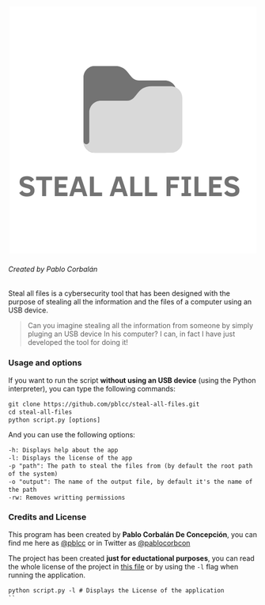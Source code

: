 <p align="center">
  <img src="img/logo.png" alt="Steal all files">
  <h6>Created by Pablo Corbalán</h6>
</p>

Steal all files is a cybersecurity tool that has been designed with the purpose of stealing all the information and the files of a computer using an USB device.

> Can you imagine stealing all the information from someone by simply pluging an USB device
> In his computer? I can, in fact I have just developed the tool for doing it!

### Usage and options
If you want to run the script **without using an USB device** (using the Python interpreter), you can type the following commands:
```shell
git clone https://github.com/pblcc/steal-all-files.git
cd steal-all-files
python script.py [options]
```
And you can use the following options:
```
-h: Displays help about the app
-l: Displays the license of the app
-p "path": The path to steal the files from (by default the root path of the system)
-o "output": The name of the output file, by default it's the name of the path
-rw: Removes writting permissions
```

### Credits and License
This program has been created by **Pablo Corbalán De Concepción**, you can find me here as [@pblcc](https://github.com/pblcc) or in Twitter as [@pablocorbcon](https://twitter.com/pablocorbcon)

The project has been created **just for eductational purposes**, you can read the whole license of the project in [this file](LICENSE) or by using the `-l` flag when running the application.
```shell
python script.py -l # Displays the License of the application
``
